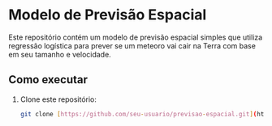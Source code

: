 # Modelo de Previsão Espacial

Este repositório contém um modelo de previsão espacial simples que utiliza regressão logística para prever se um meteoro vai cair na Terra com base em seu tamanho e velocidade.

## Como executar

1. Clone este repositório:
   ```bash
   git clone [https://github.com/seu-usuario/previsao-espacial.git](https://www.google.com/search?q=https://www.google.com/search%3Fq%3Dhttps://github.com/seu-usuario/previsao-espacial.git)

